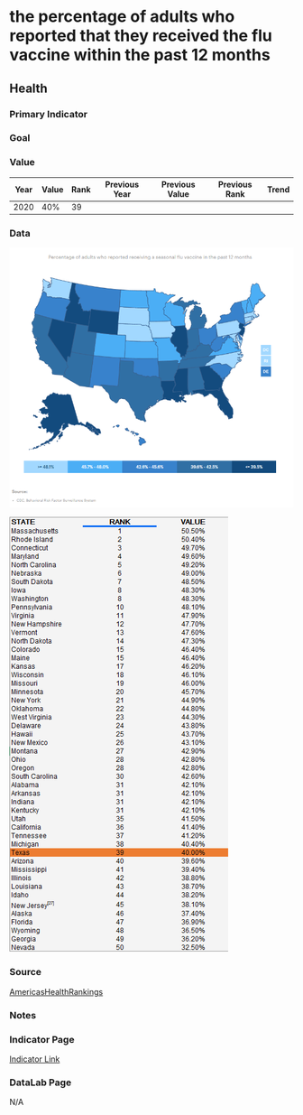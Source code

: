 # the percentage of adults who reported that they received the flu vaccine within the past 12 months

## Health

### Primary Indicator

### **Goal**



### Value

|Year         |  Value      | Rank        | Previous Year| Previous Value | Previous Rank  | Trend | 
| ----------- | ----------- | ----------- | ----------- | ----------- | ----------- | -----------|
|     2020    |   40%       |     39      |             |              |            |            |

### Data


![map](./map_flu.PNG)

![data](./data_flu.PNG)


### Source

[AmericasHealthRankings](https://www.americashealthrankings.org/explore/annual/measure/flu_vaccine/state/ALL)

### Notes


### Indicator Page


[Indicator Link](https://indicators.texas2036.org/indicator/138)

### DataLab Page

N/A



